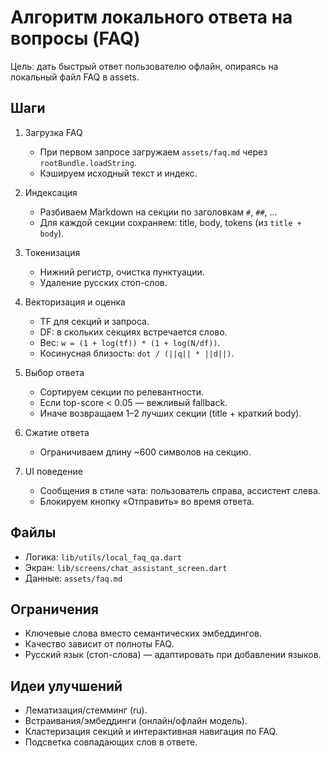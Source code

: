 # Алгоритм локального ответа на вопросы (FAQ)

Цель: дать быстрый ответ пользователю офлайн, опираясь на локальный файл FAQ в assets.

## Шаги

1. Загрузка FAQ
   - При первом запросе загружаем `assets/faq.md` через `rootBundle.loadString`.
   - Кэшируем исходный текст и индекс.

2. Индексация
   - Разбиваем Markdown на секции по заголовкам `#`, `##`, ...
   - Для каждой секции сохраняем: title, body, tokens (из `title + body`).

3. Токенизация
   - Нижний регистр, очистка пунктуации.
   - Удаление русских стоп-слов.

4. Векторизация и оценка
   - TF для секций и запроса.
   - DF: в скольких секциях встречается слово.
   - Вес: `w = (1 + log(tf)) * (1 + log(N/df))`.
   - Косинусная близость: `dot / (||q|| * ||d||)`.

5. Выбор ответа
   - Сортируем секции по релевантности.
   - Если top-score < 0.05 — вежливый fallback.
   - Иначе возвращаем 1–2 лучших секции (title + краткий body).

6. Сжатие ответа
   - Ограничиваем длину ~600 символов на секцию.

7. UI поведение
   - Сообщения в стиле чата: пользователь справа, ассистент слева.
   - Блокируем кнопку «Отправить» во время ответа.

## Файлы
- Логика: `lib/utils/local_faq_qa.dart`
- Экран: `lib/screens/chat_assistant_screen.dart`
- Данные: `assets/faq.md`

## Ограничения
- Ключевые слова вместо семантических эмбеддингов.
- Качество зависит от полноты FAQ.
- Русский язык (стоп-слова) — адаптировать при добавлении языков.

## Идеи улучшений
- Лематизация/стемминг (ru).
- Встраивания/эмбеддинги (онлайн/офлайн модель).
- Кластеризация секций и интерактивная навигация по FAQ.
- Подсветка совпадающих слов в ответе.
